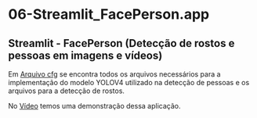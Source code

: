 # 06-Streamlit_FacePerson.app

## Streamlit - FacePerson (Detecção de rostos e pessoas em imagens e vídeos) 

Em <a href="https://drive.google.com/file/d/1ZuclgEinWfB6PbWGjo5dbJUd2Rd8M_7N/view?usp=sharing">Arquivo cfg</a> se encontra todos os arquivos necessários para a implementação do modelo YOLOV4 utilizado na detecção de pessoas e os arquivos para a detecção de rostos. 

No <a href="https://youtu.be/qZQvFrDzFiA">Vídeo</a> temos uma demonstração dessa aplicação.
